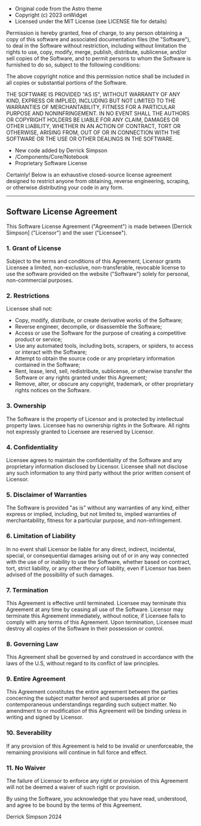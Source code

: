 - Original code from the Astro theme
- Copyright (c) 2023 onWidget
- Licensed under the MIT License (see LICENSE file for details)

Permission is hereby granted, free of charge, to any person obtaining a copy
of this software and associated documentation files (the "Software"), to deal
in the Software without restriction, including without limitation the rights
to use, copy, modify, merge, publish, distribute, sublicense, and/or sell
copies of the Software, and to permit persons to whom the Software is
furnished to do so, subject to the following conditions:

The above copyright notice and this permission notice shall be included in all
copies or substantial portions of the Software.

THE SOFTWARE IS PROVIDED "AS IS", WITHOUT WARRANTY OF ANY KIND, EXPRESS OR
IMPLIED, INCLUDING BUT NOT LIMITED TO THE WARRANTIES OF MERCHANTABILITY,
FITNESS FOR A PARTICULAR PURPOSE AND NONINFRINGEMENT. IN NO EVENT SHALL THE
AUTHORS OR COPYRIGHT HOLDERS BE LIABLE FOR ANY CLAIM, DAMAGES OR OTHER
LIABILITY, WHETHER IN AN ACTION OF CONTRACT, TORT OR OTHERWISE, ARISING FROM,
OUT OF OR IN CONNECTION WITH THE SOFTWARE OR THE USE OR OTHER DEALINGS IN THE
SOFTWARE.

- New code added by Derrick Simpson
- /Components/Core/Notebook
- Proprietary Software License

Certainly! Below is an exhaustive closed-source license agreement designed to restrict anyone from obtaining, reverse engineering, scraping, or otherwise distributing your code in any form.

---

## Software License Agreement

This Software License Agreement ("Agreement") is made between [Derrick Simpson] ("Licensor") and the user ("Licensee").

### 1. Grant of License

Subject to the terms and conditions of this Agreement, Licensor grants Licensee a limited, non-exclusive, non-transferable, revocable license to use the software provided on the website ("Software") solely for personal, non-commercial purposes.

### 2. Restrictions

Licensee shall not:

- Copy, modify, distribute, or create derivative works of the Software;
- Reverse engineer, decompile, or disassemble the Software;
- Access or use the Software for the purpose of creating a competitive product or service;
- Use any automated tools, including bots, scrapers, or spiders, to access or interact with the Software;
- Attempt to obtain the source code or any proprietary information contained in the Software;
- Rent, lease, lend, sell, redistribute, sublicense, or otherwise transfer the Software or any rights granted under this Agreement;
- Remove, alter, or obscure any copyright, trademark, or other proprietary rights notices on the Software.

### 3. Ownership

The Software is the property of Licensor and is protected by intellectual property laws. Licensee has no ownership rights in the Software. All rights not expressly granted to Licensee are reserved by Licensor.

### 4. Confidentiality

Licensee agrees to maintain the confidentiality of the Software and any proprietary information disclosed by Licensor. Licensee shall not disclose any such information to any third party without the prior written consent of Licensor.

### 5. Disclaimer of Warranties

The Software is provided "as is" without any warranties of any kind, either express or implied, including, but not limited to, implied warranties of merchantability, fitness for a particular purpose, and non-infringement.

### 6. Limitation of Liability

In no event shall Licensor be liable for any direct, indirect, incidental, special, or consequential damages arising out of or in any way connected with the use of or inability to use the Software, whether based on contract, tort, strict liability, or any other theory of liability, even if Licensor has been advised of the possibility of such damages.

### 7. Termination

This Agreement is effective until terminated. Licensee may terminate this Agreement at any time by ceasing all use of the Software. Licensor may terminate this Agreement immediately, without notice, if Licensee fails to comply with any terms of this Agreement. Upon termination, Licensee must destroy all copies of the Software in their possession or control.

### 8. Governing Law

This Agreement shall be governed by and construed in accordance with the laws of the U.S, without regard to its conflict of law principles.

### 9. Entire Agreement

This Agreement constitutes the entire agreement between the parties concerning the subject matter hereof and supersedes all prior or contemporaneous understandings regarding such subject matter. No amendment to or modification of this Agreement will be binding unless in writing and signed by Licensor.

### 10. Severability

If any provision of this Agreement is held to be invalid or unenforceable, the remaining provisions will continue in full force and effect.

### 11. No Waiver

The failure of Licensor to enforce any right or provision of this Agreement will not be deemed a waiver of such right or provision.

By using the Software, you acknowledge that you have read, understood, and agree to be bound by the terms of this Agreement.

Derrick Simpson
2024
